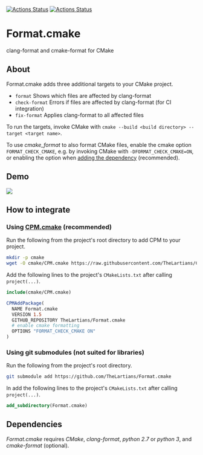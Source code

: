 [![Actions Status](https://github.com/TheLartians/Format.cmake/workflows/Unix/badge.svg)](https://github.com/TheLartians/Format.cmake/actions)
[![Actions Status](https://github.com/TheLartians/Format.cmake/workflows/Windows/badge.svg)](https://github.com/TheLartians/Format.cmake/actions)

# Format.cmake

clang-format and cmake-format for CMake

## About

Format.cmake adds three additional targets to your CMake project.

- `format` Shows which files are affected by clang-format
- `check-format` Errors if files are affected by clang-format (for CI integration)
- `fix-format` Applies clang-format to all affected files

To run the targets, invoke CMake with `cmake --build <build directory> --target <target name>`.

To use _cmake_format_ to also format CMake files, enable the cmake option `FORMAT_CHECK_CMAKE`, e.g. by invoking CMake with `-DFORMAT_CHECK_CMAKE=ON`, or enabling the option when [adding the dependency](#how-to-integrate) (recommended).

## Demo

![](https://user-images.githubusercontent.com/4437447/66123312-31ec3500-e5d1-11e9-8404-492b8eff8511.gif)

## How to integrate

### Using [CPM.cmake](https://github.com/TheLartians/CPM) (recommended)

Run the following from the project's root directory to add CPM to your project.

```bash
mkdir -p cmake
wget -O cmake/CPM.cmake https://raw.githubusercontent.com/TheLartians/CPM/master/cmake/CPM.cmake
```

Add the following lines to the project's `CMakeLists.txt` after calling `project(...)`.

```CMake
include(cmake/CPM.cmake)

CPMAddPackage(
  NAME Format.cmake
  VERSION 1.5
  GITHUB_REPOSITORY TheLartians/Format.cmake
  # enable cmake formatting
  OPTIONS "FORMAT_CHECK_CMAKE ON"
)
```

### Using git submodules (not suited for libraries)

Run the following from the project's root directory.

```bash
git submodule add https://github.com/TheLartians/Format.cmake
```

In add the following lines to the project's `CMakeLists.txt` after calling `project(...)`.

```CMake
add_subdirectory(Format.cmake)
```

## Dependencies

_Format.cmake_ requires _CMake_, _clang-format_, _python 2.7_ or _python 3_, and _cmake-format_ (optional).
